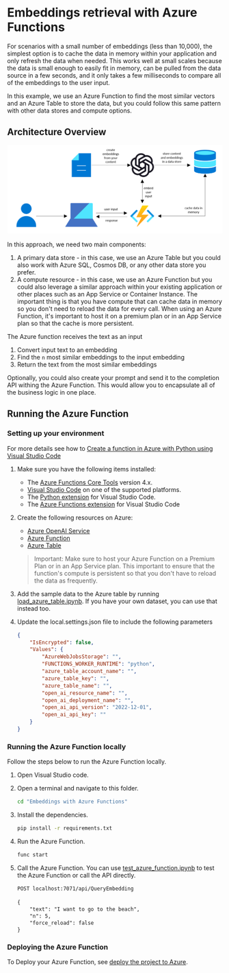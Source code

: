 # Embeddings retrieval with Azure Functions

For scenarios with a small number of embeddings (less than 10,000), the simplest option is to cache the data in memory within your application and only refresh the data when needed. This works well at small scales because the data is small enough to easily fit in memory, can be pulled from the data source in a few seconds, and it only takes a few milliseconds to compare all of the embeddings to the user input.

In this example, we use an Azure Function to find the most similar vectors and an Azure Table to store the data, but you could follow this same pattern with other data stores and compute options.


## Architecture Overview
![Azure Function Architecture](../images/azure_function_architecture.png)

In this approach, we need two main components:
1. A primary data store - in this case, we use an Azure Table but you could also work with Azure SQL, Cosmos DB, or any other data store you prefer.
2. A compute resource - in this case, we use an Azure Function but you could also leverage a similar approach within your existing application or other places such as an App Service or Container Instance. The important thing is that you have compute that can cache data in memory so you don't need to reload the data for every call. When using an Azure Function, it's important to host it on a premium plan or in an App Service plan so that the cache is more persistent.

The Azure function receives the text as an input

1. Convert input text to an embedding
2. Find the `n` most similar embeddings to the input embedding
3. Return the text from the most similar embeddings

Optionally, you could also create your prompt and send it to the completion API withing the Azure Function. This would allow you to encapsulate all of the business logic in one place.

## Running the Azure Function

### Setting up your environment

For more details see how to [Create a function in Azure with Python using Visual Studio Code](https://learn.microsoft.com/azure/azure-functions/create-first-function-vs-code-python?pivots=python-mode-configuration)

1. Make sure you have the following items installed:
    * The [Azure Functions Core Tools](https://learn.microsoft.com/azure/azure-functions/functions-run-local?tabs=v4) version 4.x.
    * [Visual Studio Code](https://code.visualstudio.com/) on one of the supported platforms.
    * The [Python extension](https://marketplace.visualstudio.com/items?itemName=ms-python.python) for Visual Studio Code.
    * The [Azure Functions extension](https://marketplace.visualstudio.com/items?itemName=ms-azuretools.vscode-azurefunctions) for Visual Studio Code

2. Create the following resources on Azure:
    * [Azure OpenAI Service]()
    * [Azure Function]()
    * [Azure Table]()

    > Important: Make sure to host your Azure Function on a Premium Plan or in an App Service plan. This important to ensure that the function's compute is persistent so that you don't have to reload the data as frequently.

3. Add the sample data to the Azure table by running [load_azure_table.ipynb](./load_azure_table.ipynb). If you have your own dataset, you can use that instead too.

4. Update the local.settings.json file to include the following parameters
    ```json
    {
        "IsEncrypted": false,
        "Values": {
            "AzureWebJobsStorage": "",
            "FUNCTIONS_WORKER_RUNTIME": "python",
            "azure_table_account_name": "",
            "azure_table_key": "",
            "azure_table_name": "",
            "open_ai_resource_name": "",
            "open_ai_deployment_name": "",
            "open_ai_api_version": "2022-12-01",
            "open_ai_api_key": ""
        }
    }
    ```

### Running the Azure Function locally

Follow the steps below to run the Azure Function locally.
1. Open Visual Studio code.
2. Open a terminal and navigate to this folder.
    ```cmd
    cd "Embeddings with Azure Functions"
    ```

3. Install the dependencies.
    ```cmd
    pip install -r requirements.txt
    ```

4. Run the Azure Function.
    ```cmd
    func start
    ```

5. Call the Azure Function. You can use [test_azure_function.ipynb](./test_azure_function.ipynb) to test the Azure Function or call the API directly.

    ```http
    POST localhost:7071/api/QueryEmbedding

    {
        "text": "I want to go to the beach",
        "n": 5,
        "force_reload": false
    }
    ```

### Deploying the Azure Function


To Deploy your Azure Function, see [deploy the project to Azure](https://learn.microsoft.com/azure/azure-functions/create-first-function-vs-code-python?pivots=python-mode-decorators#deploy-the-project-to-azure).